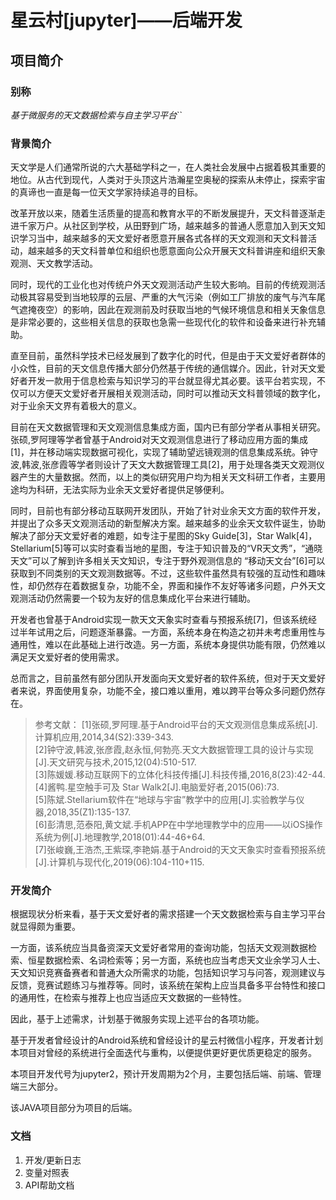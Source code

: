 # 星云村[jupyter]——后端开发
## 项目简介
### 别称
*基于微服务的天文数据检索与自主学习平台*``

### 背景简介
天文学是人们通常所说的六大基础学科之一，在人类社会发展中占据着极其重要的地位。从古代到现代，人类对于头顶这片浩瀚星空奥秘的探索从未停止，探索宇宙的真谛也一直是每一位天文学家持续追寻的目标。

改革开放以来，随着生活质量的提高和教育水平的不断发展提升，天文科普逐渐走进千家万户。从社区到学校，从田野到广场，越来越多的普通人愿意加入到天文知识学习当中，越来越多的天文爱好者愿意开展各式各样的天文观测和天文科普活动，越来越多的天文科普单位和组织也愿意面向公众开展天文科普讲座和组织天象观测、天文教学活动。

同时，现代的工业化也对传统户外天文观测活动产生较大影响。目前的传统观测活动极其容易受到当地较厚的云层、严重的大气污染（例如工厂排放的废气与汽车尾气遮掩夜空）的影响，因此在观测前及时获取当地的气候环境信息和相关天象信息是非常必要的，这些相关信息的获取也急需一些现代化的软件和设备来进行补充辅助。

直至目前，虽然科学技术已经发展到了数字化的时代，但是由于天文爱好者群体的小众性，目前的天文信息传播大部分仍然基于传统的通信媒介。因此，针对天文爱好者开发一款用于信息检索与知识学习的平台就显得尤其必要。该平台若实现，不仅可以方便天文爱好者开展相关观测活动，同时可以推动天文科普领域的数字化，对于业余天文界有着极大的意义。

目前在天文数据管理和天文观测信息集成方面，国内已有部分学者从事相关研究。张硕,罗阿理等学者曾基于Android对天文观测信息进行了移动应用方面的集成[1]，并在移动端实现数据可视化，实现了辅助望远镜观测的信息集成系统。钟守波,韩波,张彦霞等学者则设计了天文大数据管理工具[2]，用于处理各类天文观测仪器产生的大量数据。然而，以上的类似研究用户均为相关天文科研工作者，主要用途均为科研，无法实际为业余天文爱好者提供足够便利。

同时，目前也有部分移动互联网开发团队，开始了针对业余天文方面的软件开发，并提出了众多天文观测活动的新型解决方案。越来越多的业余天文软件诞生，协助解决了部分天文爱好者的难题，如专注于星图的Sky Guide[3]，Star Walk[4]，Stellarium[5]等可以实时查看当地的星图，专注于知识普及的“VR天文秀”，“通晓天文”可以了解到许多相关天文知识，专注于野外观测信息的 “移动天文台”[6]可以获取到不同类别的天文观测数据等。不过，这些软件虽然具有较强的互动性和趣味性，却仍然存在着数据复杂，功能不全，界面和操作不友好等诸多问题，户外天文观测活动仍然需要一个较为友好的信息集成化平台来进行辅助。

开发者也曾基于Android实现一款天文天象实时查看与预报系统[7]，但该系统经过半年试用之后，问题逐渐暴露。一方面，系统本身在构造之初并未考虑重用性与通用性，难以在此基础上进行改造。另一方面，系统本身提供功能有限，仍然难以满足天文爱好者的使用需求。

总而言之，目前虽然有部分团队开发面向天文爱好者的软件系统，但对于天文爱好者来说，界面使用复杂，功能不全，接口难以重用，难以跨平台等众多问题仍然存在。



> 参考文献：
[1]张硕,罗阿理.基于Android平台的天文观测信息集成系统[J].计算机应用,2014,34(S2):339-343.  
[2]钟守波,韩波,张彦霞,赵永恒,何勃亮.天文大数据管理工具的设计与实现[J].天文研究与技术,2015,12(04):510-517.  
[3]陈媛媛.移动互联网下的立体化科技传播[J].科技传播,2016,8(23):42-44.  
[4]酱鸭.星空触手可及  Star Walk2[J].电脑爱好者,2015(06):73.  
[5]陈斌.Stellarium软件在“地球与宇宙”教学中的应用[J].实验教学与仪器,2018,35(Z1):135-137.  
[6]彭清思,范泰阳,黄文斌.手机APP在中学地理教学中的应用——以iOS操作系统为例[J].地理教学,2018(01):44-46+64.  
[7]张峻巍,王浩杰,王紫琛,李艳娟.基于Android的天文天象实时查看预报系统[J].计算机与现代化,2019(06):104-110+115.  

### 开发简介
根据现状分析来看，基于天文爱好者的需求搭建一个天文数据检索与自主学习平台就显得颇为重要。

一方面，该系统应当具备资深天文爱好者常用的查询功能，包括天文观测数据检索、恒星数据检索、名词检索等；另一方面，系统也应当考虑天文业余学习人士、天文知识竞赛备赛者和普通大众所需求的功能，包括知识学习与问答，观测建议与反馈，竞赛试题练习与推荐等。同时，该系统在架构上应当具备多平台特性和接口的通用性，在检索与推荐上也应当适应天文数据的一些特性。

因此，基于上述需求，计划基于微服务实现上述平台的各项功能。

基于开发者曾经设计的Android系统和曾经设计的星云村微信小程序，开发者计划本项目对曾经的系统进行全面迭代与重构，以便提供更好更优质更稳定的服务。

本项目开发代号为jupyter2，预计开发周期为2个月，主要包括后端、前端、管理端三大部分。

该JAVA项目部分为项目的后端。

### 文档
1. 开发/更新日志
2. 变量对照表
3. API帮助文档